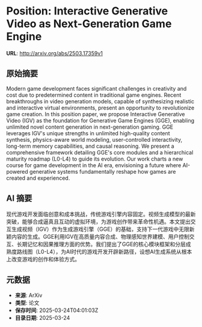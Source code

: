 # Position: Interactive Generative Video as Next-Generation Game Engine

**URL**: http://arxiv.org/abs/2503.17359v1

## 原始摘要

Modern game development faces significant challenges in creativity and cost
due to predetermined content in traditional game engines. Recent breakthroughs
in video generation models, capable of synthesizing realistic and interactive
virtual environments, present an opportunity to revolutionize game creation. In
this position paper, we propose Interactive Generative Video (IGV) as the
foundation for Generative Game Engines (GGE), enabling unlimited novel content
generation in next-generation gaming. GGE leverages IGV's unique strengths in
unlimited high-quality content synthesis, physics-aware world modeling,
user-controlled interactivity, long-term memory capabilities, and causal
reasoning. We present a comprehensive framework detailing GGE's core modules
and a hierarchical maturity roadmap (L0-L4) to guide its evolution. Our work
charts a new course for game development in the AI era, envisioning a future
where AI-powered generative systems fundamentally reshape how games are created
and experienced.


## AI 摘要

现代游戏开发面临创意和成本挑战，传统游戏引擎内容固定。视频生成模型的最新突破，能够合成逼真且互动的虚拟环境，为游戏创作带来革命性机遇。本文提出交互生成视频（IGV）作为生成游戏引擎（GGE）的基础，支持下一代游戏中无限新颖内容的生成。GGE利用IGV在高质量内容合成、物理感知世界建模、用户控制交互、长期记忆和因果推理方面的优势。我们提出了GGE的核心模块框架和分层成熟度路线图（L0-L4），为AI时代的游戏开发开辟新路径，设想AI生成系统从根本上改变游戏的创作和体验方式。

## 元数据

- **来源**: ArXiv
- **类型**: 论文
- **保存时间**: 2025-03-24T04:01:03Z
- **目录日期**: 2025-03-24
